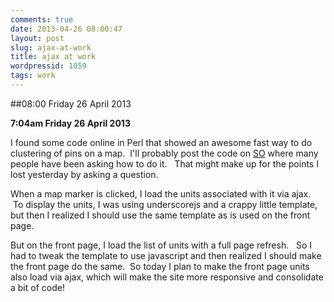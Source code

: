 ```yaml
---
comments: true
date: 2013-04-26 08:00:47
layout: post
slug: ajax-at-work
title: ajax at work
wordpressid: 1059
tags: work
---
```


##08:00 Friday 26 April 2013

**7:04am Friday 26 April 2013**

I found some code online in Perl that showed an awesome fast way to do clustering of pins on a map.  I'll probably post the code on [SO](http://stackoverflow.com/) where many people have been asking how to do it.   That might make up for the points I lost yesterday by asking a question.

When a map marker is clicked, I load the units associated with it via ajax.  To display the units, I was using underscorejs and a crappy little template, but then I realized I should use the same template as is used on the front page.

But on the front page, I load the list of units with a full page refresh.   So I had to tweak the template to use javascript and then realized I should make the front page do the same.  So today I plan to make the front page units also load via ajax, which will make the site more responsive and consolidate a bit of code!
